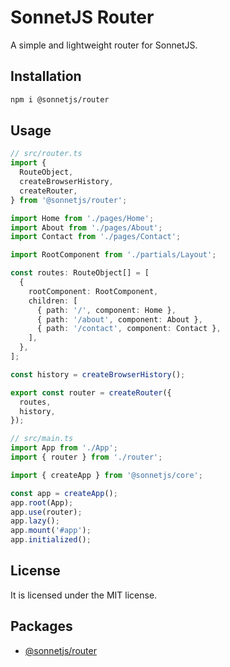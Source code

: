 # SonnetJS Router

A simple and lightweight router for SonnetJS.

## Installation

```bash
npm i @sonnetjs/router
```

## Usage

```typescript
// src/router.ts
import {
  RouteObject,
  createBrowserHistory,
  createRouter,
} from '@sonnetjs/router';

import Home from './pages/Home';
import About from './pages/About';
import Contact from './pages/Contact';

import RootComponent from './partials/Layout';

const routes: RouteObject[] = [
  {
    rootComponent: RootComponent,
    children: [
      { path: '/', component: Home },
      { path: '/about', component: About },
      { path: '/contact', component: Contact },
    ],
  },
];

const history = createBrowserHistory();

export const router = createRouter({
  routes,
  history,
});
```

```typescript
// src/main.ts
import App from './App';
import { router } from './router';

import { createApp } from '@sonnetjs/core';

const app = createApp();
app.root(App);
app.use(router);
app.lazy();
app.mount('#app');
app.initialized();
```

## License

It is licensed under the MIT license.

## Packages

- [@sonnetjs/router](https://www.npmjs.com/package/@sonnetjs/router)
